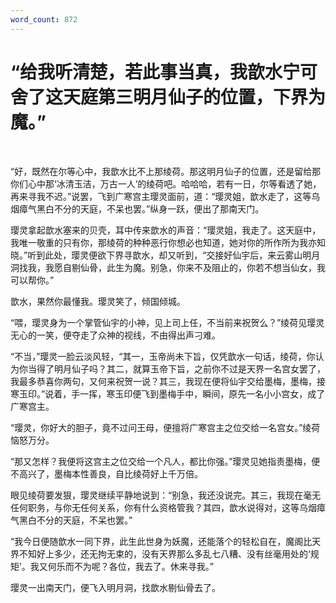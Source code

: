```yaml
---
word_count: 872
---
```


# “给我听清楚，若此事当真，我歆水宁可舍了这天庭第三明月仙子的位置，下界为魔。”

<br>

“好，既然在尔等心中，我歆水比不上那绫荷。那这明月仙子的位置，还是留给那你们心中那‘冰清玉洁，万古一人’的绫荷吧。哈哈哈，若有一日，尔等看透了她，再来寻我不迟。”说罢，飞到广寒宫主璎灵面前，道：“璎灵姐，歆水走了，这等乌烟瘴气黑白不分的天庭，不呆也罢。”纵身一跃，便出了那南天门。

璎灵拿起歆水塞来的贝壳，耳中传来歆水的声音：“璎灵姐，我走了。这天庭中，我唯一敬重的只有你，那绫荷的种种恶行你想必也知道，她对你的所作所为我亦知晓。”听到此处，璎灵便欲下界寻歆水，却又听到，“交接好仙宇后，来云雾山明月洞找我，我愿自剔仙骨，此生为魔。别急，你来不及阻止的，你若不想当仙女，我可以帮你。”

歆水，果然你最懂我。璎灵笑了，倾国倾城。

“喂，璎灵身为一个掌管仙宇的小神，见上司上任，不当前来祝贺么？”绫荷见璎灵无心的一笑，便夺走了众神的视线，不由得出声刁难。

“不当，”璎灵一脸云淡风轻，“其一，玉帝尚未下旨，仅凭歆水一句话，绫荷，你认为你当得了明月仙子吗？其二，就算玉帝下旨，之前你不过是天界一名宫女罢了，我最多恭喜你两句，又何来祝贺一说？其三，我现在便将仙宇交给墨梅，墨梅，接寒玉印。”说着，手一挥，寒玉印便飞到墨梅手中，瞬间，原先一名小小宫女，成了广寒宫主。

“璎灵，你好大的胆子，竟不过问王母，便擅将广寒宫主之位交给一名宫女。”绫荷恼怒万分。

“那又怎样？我便将这宫主之位交给一个凡人，都比你强。”璎灵见她指责墨梅，便不高兴了，墨梅本性善良，自比绫荷好上千万倍。

眼见绫荷要发狠，璎灵继续平静地说到：“别急，我还没说完。其三，我现在毫无任何职务，与你无任何关系，你有什么资格管我？其四，歆水说得对，这等乌烟瘴气黑白不分的天庭，不呆也罢。”

“我今日便随歆水一同下界，此生此世身为妖魔，还能落个的轻松自在，魔阁比天界不知好上多少，还无拘无束的，没有天界那么多乱七八糟、没有丝毫用处的‘规矩’。我又何乐而不为呢？各位，我去了。休来寻我。”

璎灵一出南天门，便飞入明月洞，找歆水剔仙骨去了。

